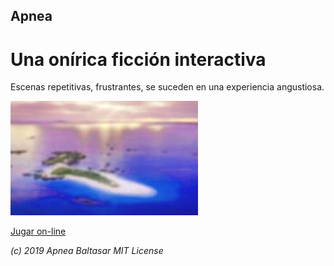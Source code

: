 ## Apnea
# Una onírica ficción interactiva

Escenas repetitivas, frustrantes, se suceden en una experiencia angustiosa.

![Isla](Apnea/res/island.jpg)

[Jugar on-line](https://baltasarq.github.io/Apnea/index.html)

*(c) 2019 Apnea Baltasar MIT License*
